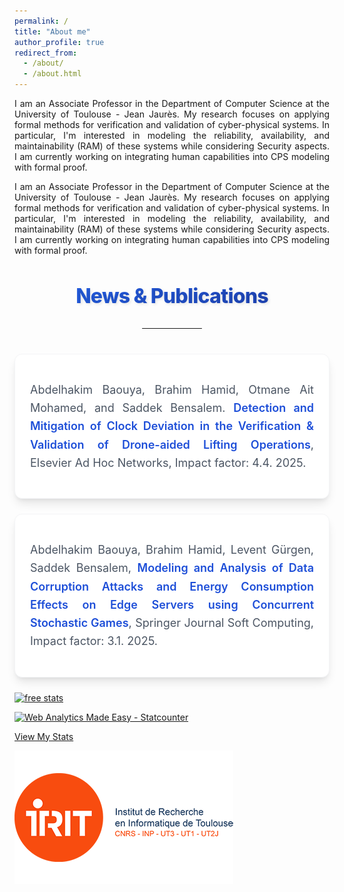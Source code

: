 ```yaml
---
permalink: /
title: "About me"
author_profile: true
redirect_from: 
  - /about/
  - /about.html
---
```


<style>
    /* Custom font for better readability */
    .news-item {
        /* More pronounced shadows, border, and slightly softer rounded corners */
        background-color: #ffffff; /* White background */
        padding: 1.5rem; /* p-6 */
        border-radius: 0.75rem; /* rounded-xl */
        box-shadow: 0 10px 15px -3px rgba(0, 0, 0, 0.1), 0 4px 6px -2px rgba(0, 0, 0, 0.05); /* shadow-xl */
        margin-bottom: 1.5rem; /* mb-6 */
        transition: all 0.3s ease-in-out;
        border: 1px solid #f3f4f6; /* border border-gray-100 */
    }
    .news-item:hover {
        box-shadow: 0 20px 25px -5px rgba(0, 0, 0, 0.1), 0 10px 10px -5px rgba(0, 0, 0, 0.04); /* shadow-2xl */
        transform: scale(1.01);
    }
    .section-title {
        /* More vibrant gradient and subtle text shadow */
        font-size: 2rem; /* text-5xl */
        font-weight: 800; /* font-extrabold */
        margin-bottom: 2rem; /* mb-8 */
        text-align: center;
        letter-spacing: -0.025em; /* tracking-tight */
        background-image: linear-gradient(to right, #2563EB, #1E40AF); /* Stronger blue gradient */
        -webkit-background-clip: text;
        -webkit-text-fill-color: transparent;
        text-shadow: 2px 2px 4px rgba(0,0,0,0.1); /* Subtle text shadow */
    }
    /* Custom style for justify text without inline styles */
    .text-justify-custom {
        text-align: justify;
    }
    .news-item p {
        color: #4b5563; /* text-gray-700 */
        line-height: 1.625; /* leading-relaxed */
        font-size: 1.125rem; /* text-lg */
    }
    .news-item span {
        color: #1d4ed8; /* text-blue-700 */
        font-weight: 600; /* font-semibold */
    }
    .section-hr {
        border-top-width: 4px; /* border-t-4 */
        border-color: #93c5fd; /* border-blue-300 */
        width: 6rem; /* w-24 */
        margin-left: auto;
        margin-right: auto;
        margin-bottom: 2.5rem; /* mb-10 */
        border-radius: 9999px; /* rounded-full */
    }
	
	@import url('https://fonts.googleapis.com/css2?family=Inter:wght@300;400;500;700&display=swap');
    body {
        font-family: 'Inter', sans-serif;
    }
    .text-justify-custom {
        text-align: justify;
        hyphens: auto; /* For better hyphenation on supported browsers */
    }
</style>
<script src="https://cdn.tailwindcss.com"></script>

<div class="bg-white text-gray-900 p-6 rounded-xl shadow-xl border border-gray-200">
    <p class="font-inter text-lg leading-relaxed text-justify-custom mb-4 font-normal">
      I am an Associate Professor in the Department of Computer Science at the University of Toulouse - Jean Jaurès. My research focuses on applying formal methods for verification and validation of cyber-physical systems. In particular, I'm interested in modeling the reliability, availability, and maintainability (RAM) of these systems while considering Security aspects. I am currently working on integrating human capabilities into CPS modeling with formal proof.
 </p>

</div>

<div class="text-justify-custom text-gray-700 text-lg leading-relaxed mb-8">
I am an Associate Professor in the Department of Computer Science at the University of Toulouse - Jean Jaurès. My research focuses on applying formal methods for verification and validation of cyber-physical systems. In particular, I'm interested in modeling the reliability, availability, and maintainability (RAM) of these systems while considering Security aspects. I am currently working on integrating human capabilities into CPS modeling with formal proof.
</div>

<h2 class="section-title">News & Publications</h2>
<hr class="section-hr">

<div class="news-item">
<p class="text-justify-custom">
Abdelhakim Baouya, Brahim Hamid, Otmane Ait Mohamed, and Saddek Bensalem.
<span class="font-semibold text-blue-600">Detection and Mitigation of Clock Deviation in the Verification & Validation of Drone-aided Lifting Operations</span>,
Elsevier Ad Hoc Networks, Impact factor: 4.4. 2025.
</p>
</div>

<div class="news-item">
<p class="text-justify-custom">
Abdelhakim Baouya, Brahim Hamid, Levent Gürgen, Saddek Bensalem,
<span class="font-semibold text-blue-600">Modeling and Analysis of Data Corruption Attacks and Energy Consumption Effects on Edge Servers using Concurrent Stochastic Games</span>,
Springer Journal Soft Computing, Impact factor: 3.1. 2025.
</p>
</div>


   <div class="hidden">
  <script type="text/javascript">var _Hasync= _Hasync|| [];
_Hasync.push(['Histats.start', '1,4910252,4,0,0,0,00010000']);
_Hasync.push(['Histats.fasi', '1']);
_Hasync.push(['Histats.track_hits', '']);
(function() {
var hs = document.createElement('script'); hs.type = 'text/javascript'; hs.async = true;
hs.src = ('//s10.histats.com/js15_as.js');
(document.getElementsByTagName('head')[0] || document.getElementsByTagName('body')[0]).appendChild(hs);
})();</script>
<noscript><a href="/" target="_blank"><img  src="//sstatic1.histats.com/0.gif?4910252&101" alt="free stats" border="0"></a></noscript>


<!-- Default Statcounter code for personal https://hbaouya.github.io/ -->
<script type="text/javascript">
var sc_project=13082662; 
var sc_invisible=1; 
var sc_security="865a8384"; 
</script>
<script type="text/javascript"
src="https://www.statcounter.com/counter/counter.js" async></script>
<noscript><div class="statcounter"><a title="Web Analytics Made Easy -
Statcounter" href="https://statcounter.com/" target="_blank"><img
class="statcounter" src="https://c.statcounter.com/13082662/0/865a8384/1/"
alt="Web Analytics Made Easy - Statcounter"
referrerPolicy="no-referrer-when-downgrade"></a></div></noscript>
<!-- End of Statcounter Code -->
<a href="https://statcounter.com/p13082662/?guest=1">View My Stats</a>

   </div>

<img src='/images/logo1.png'>



